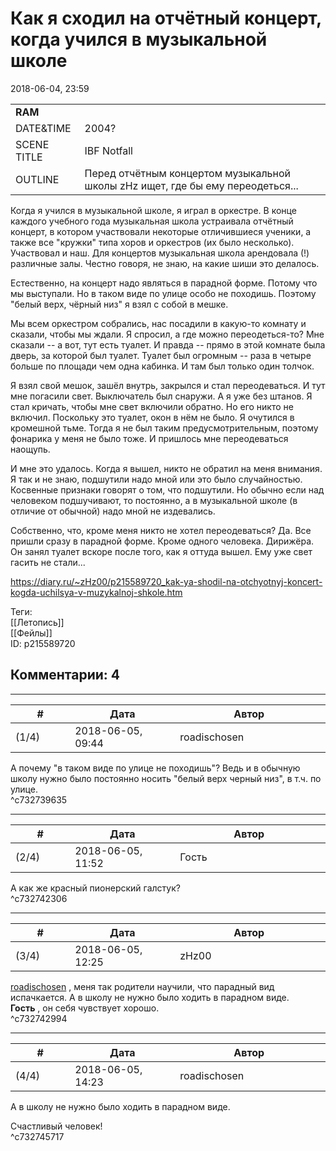Как я сходил на отчётный концерт, когда учился в музыкальной школе
==================================================================

  
2018-06-04, 23:59  
 

|  |  |
| --- | --- |
|  **RAM**  |  |
|  DATE&TIME  |  2004?  |
|  SCENE TITLE  |  IBF Notfall  |
|  OUTLINE  |  Перед отчётным концертом музыкальной школы zHz ищет, где бы ему переодеться...  |

   
   
 Когда я учился в музыкальной школе, я играл в оркестре. В конце каждого учебного года музыкальная школа устраивала отчётный концерт, в котором участвовали некоторые отличившиеся ученики, а также все "кружки" типа хоров и оркестров (их было несколько). Участвовал и наш. Для концертов музыкальная школа арендовала (!) различные залы. Честно говоря, не знаю, на какие шиши это делалось.   
   
 Естественно, на концерт надо являться в парадной форме. Потому что мы выступали. Но в таком виде по улице особо не походишь. Поэтому "белый верх, чёрный низ" я взял с собой в мешке.   
   
 Мы всем оркестром собрались, нас посадили в какую-то комнату и сказали, чтобы мы ждали. Я спросил, а где можно переодеться-то? Мне сказали -- а вот, тут есть туалет. И правда -- прямо в этой комнате была дверь, за которой был туалет. Туалет был огромным -- раза в четыре больше по площади чем одна кабинка. И там был только один толчок.   
   
 Я взял свой мешок, зашёл внутрь, закрылся и стал переодеваться. И тут мне погасили свет. Выключатель был снаружи. А я уже без штанов. Я стал кричать, чтобы мне свет включили обратно. Но его никто не включил. Поскольку это туалет, окон в нём не было. Я очутился в кромешной тьме. Тогда я не был таким предусмотрительным, поэтому фонарика у меня не было тоже. И пришлось мне переодеваться наощупь.   
   
 И мне это удалось. Когда я вышел, никто не обратил на меня внимания. Я так и не знаю, подшутили надо мной или это было случайностью. Косвенные признаки говорят о том, что подшутили. Но обычно если над человеком подшучивают, то постоянно, а в музыкальной школе (в отличие от обычной) надо мной не издевались.   
   
 Собственно, что, кроме меня никто не хотел переодеваться? Да. Все пришли сразу в парадной форме. Кроме одного человека. Дирижёра. Он занял туалет вскоре после того, как я оттуда вышел. Ему уже свет гасить не стали...   
  
<https://diary.ru/~zHz00/p215589720_kak-ya-shodil-na-otchyotnyj-koncert-kogda-uchilsya-v-muzykalnoj-shkole.htm>  
  
Теги:  
[[Летопись]]  
[[Фейлы]]  
ID: p215589720  


Комментарии: 4
--------------

  


---



|         #         |              Дата              |                     Автор                     |           ID           |
| --- | --- | --- | --- |
| (1/4) | 2018-06-05, 09:44 | roadischosen | c732739635 |

  
 А почему "в таком виде по улице не походишь"? Ведь и в обычную школу нужно было постоянно носить "белый верх черный низ", в т.ч. по улице.   
 ^c732739635

---



|         #         |              Дата              |                     Автор                     |           ID           |
| --- | --- | --- | --- |
| (2/4) | 2018-06-05, 11:52 | Гость | c732742306 |

  
 А как же красный пионерский галстук?   
 ^c732742306

---



|         #         |              Дата              |                     Автор                     |           ID           |
| --- | --- | --- | --- |
| (3/4) | 2018-06-05, 12:25 | zHz00 | c732742994 |

  
  [roadischosen](http://roadischosen.diary.ru)  , меня так родители научили, что парадный вид испачкается. А в школу не нужно было ходить в парадном виде.   
  **Гость**  , он себя чувствует хорошо.   
 ^c732742994

---



|         #         |              Дата              |                     Автор                     |           ID           |
| --- | --- | --- | --- |
| (4/4) | 2018-06-05, 14:23 | roadischosen | c732745717 |

  
  А в школу не нужно было ходить в парадном виде.    
   
 Счастливый человек!   
 ^c732745717